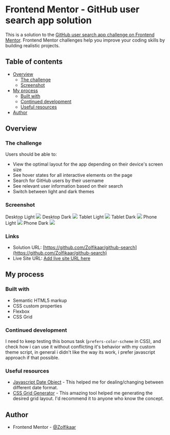 # Frontend Mentor - GitHub user search app solution

This is a solution to the [GitHub user search app challenge on Frontend Mentor](https://www.frontendmentor.io/challenges/github-user-search-app-Q09YOgaH6). Frontend Mentor challenges help you improve your coding skills by building realistic projects.

## Table of contents

- [Overview](#overview)
  - [The challenge](#the-challenge)
  - [Screenshot](#screenshot)
- [My process](#my-process)
  - [Built with](#built-with)
  - [Continued development](#continued-development)
  - [Useful resources](#useful-resources)
- [Author](#author)

## Overview

### The challenge

Users should be able to:

- View the optimal layout for the app depending on their device's screen size
- See hover states for all interactive elements on the page
- Search for GitHub users by their username
- See relevant user information based on their search
- Switch between light and dark themes

### Screenshot

Desktop Light
![](./screenshot/Desktop-light.png)
Desktop Dark
![](./screenshot/Desktop-dark.png)
Tablet Light
![](./screenshot/Tablet-light.png)
Tablet Dark
![](./screenshot/Tablet-dark.png)
Phone Light
![](./screenshot/Phone-light.png)
Phone Dark
![](./screenshot/Phone-dark.png)

### Links

- Solution URL: [https://github.com/Zolfikaar/github-search](https://github.com/Zolfikaar/github-search)
- Live Site URL: [Add live site URL here](https://your-live-site-url.com)

## My process

### Built with

- Semantic HTML5 markup
- CSS custom properties
- Flexbox
- CSS Grid

### Continued development

I need to keep testing this bonus task (`prefers-color-scheme` in CSS), and check how i can use it without conflicting it's behavior with my custom theme script, in general i didn't like the way its work, i prefer javascript approach if that possible.

### Useful resources

- [Javascript Date Object](https://developer.mozilla.org/en-US/docs/Web/JavaScript/Reference/Global_Objects/Date) - This helped me for dealing/changing between different date format.
- [CSS Grid Generator](https://cssgrid-generator.netlify.app/) - This amazing tool helped me generating the desired grid layout. I'd recommend it to anyone who know the concept.

## Author

- Frontend Mentor - [@Zolfikaar](https://www.frontendmentor.io/profile/Zolfikaar)

